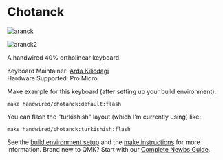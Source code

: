 # Chotanck

![aranck](https://i.imgur.com/IWfovI2l.jpg)

![aranck2](https://i.imgur.com/rrhEhQZl.jpg)

A handwired 40% ortholinear keyboard.

Keyboard Maintainer: [Arda Kilicdagi](https://github.com/ardakilic)  
Hardware Supported: Pro Micro

Make example for this keyboard (after setting up your build environment):

    make handwired/chotanck:default:flash

You can flash the "turkishish" layout (which I'm currently using) like:

	make handwired/chotanck:turkishish:flash

See the [build environment setup](https://docs.qmk.fm/#/getting_started_build_tools) and the [make instructions](https://docs.qmk.fm/#/getting_started_make_guide) for more information. Brand new to QMK? Start with our [Complete Newbs Guide](https://docs.qmk.fm/#/newbs).